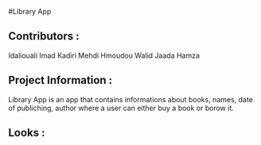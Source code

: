 #Library App
<br>
## Contributors :

Idaliouali Imad <!-- les roles -->
Kadiri Mehdi <!-- les roles -->
Hmoudou Walid <!-- les roles -->
Jaada Hamza <!-- les roles -->

## Project Information :

Library App is an app that contains informations about books, names, date of publiching, author where a user can either buy a book or borow it.
## Looks :

<!-- Hna andirou tsawer ta3 lproject -->

